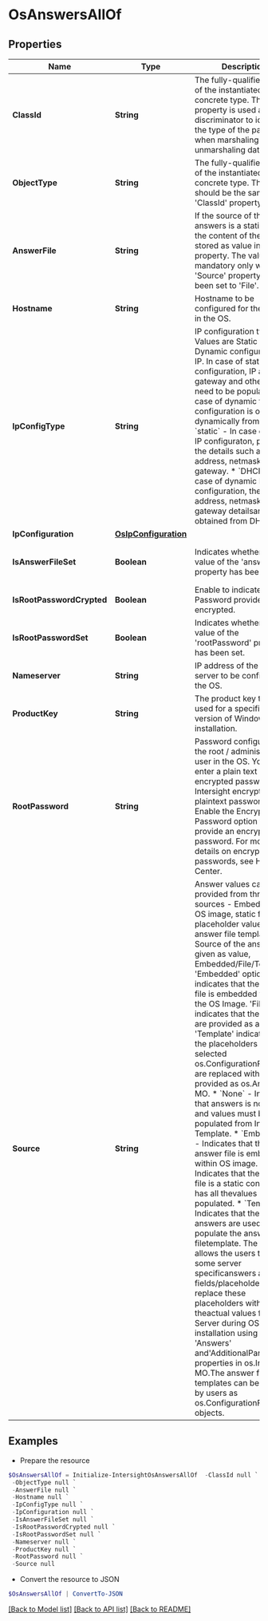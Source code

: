 # OsAnswersAllOf
## Properties

Name | Type | Description | Notes
------------ | ------------- | ------------- | -------------
**ClassId** | **String** | The fully-qualified name of the instantiated, concrete type. This property is used as a discriminator to identify the type of the payload when marshaling and unmarshaling data. | [default to "os.Answers"]
**ObjectType** | **String** | The fully-qualified name of the instantiated, concrete type. The value should be the same as the &#39;ClassId&#39; property. | [default to "os.Answers"]
**AnswerFile** | **String** | If the source of the answers is a static file, the content of the file is stored as value in this property. The value is mandatory only when the &#39;Source&#39; property has been set to &#39;File&#39;. | [optional] 
**Hostname** | **String** | Hostname to be configured for the server in the OS. | [optional] 
**IpConfigType** | **String** | IP configuration type. Values are Static or Dynamic configuration of IP. In case of static IP configuration, IP address, gateway and other details need to be populated. In case of dynamic the IP configuration is obtained dynamically from DHCP. * &#x60;static&#x60; - In case of static IP configuraton, provide the details such as IP address, netmask, and gateway. * &#x60;DHCP&#x60; - In case of dynamic IP configuration, the IP address, netmask and gateway detailsare obtained from DHCP. | [optional] [default to "static"]
**IpConfiguration** | [**OsIpConfiguration**](OsIpConfiguration.md) |  | [optional] 
**IsAnswerFileSet** | **Boolean** | Indicates whether the value of the &#39;answerFile&#39; property has been set. | [optional] [readonly] [default to $false]
**IsRootPasswordCrypted** | **Boolean** | Enable to indicate Root Password provided is encrypted. | [optional] 
**IsRootPasswordSet** | **Boolean** | Indicates whether the value of the &#39;rootPassword&#39; property has been set. | [optional] [readonly] [default to $false]
**Nameserver** | **String** | IP address of the name server to be configured in the OS. | [optional] 
**ProductKey** | **String** | The product key to be used for a specific version of Windows installation. | [optional] 
**RootPassword** | **String** | Password configured for the root / administrator user in the OS. You can enter a plain text or an encrypted password. Intersight encrypts the plaintext password. Enable the Encrypted Password option to provide an encrypted password. For more details on encrypting passwords, see Help Center. | [optional] 
**Source** | **String** | Answer values can be provided from three sources - Embedded in OS image, static file, or as placeholder values for an answer file template. Source of the answers is given as value, Embedded/File/Template. &#39;Embedded&#39; option indicates that the answer file is embedded within the OS Image. &#39;File&#39; option indicates that the answers are provided as a file. &#39;Template&#39; indicates that the placeholders in the selected os.ConfigurationFile MO are replaced with values provided as os.Answers MO. * &#x60;None&#x60; - Indicates that answers is not sent and values must be populated from Install Template.   * &#x60;Embedded&#x60; - Indicates that the answer file is embedded within OS image. * &#x60;File&#x60; - Indicates that the answer file is a static content that has all thevalues populated. * &#x60;Template&#x60; - Indicates that the given answers are used to populate the answer filetemplate. The template allows the users to refer some server specificanswers as fields/placeholders and replace these placeholders with theactual values for each Server during OS installation using &#39;Answers&#39; and&#39;AdditionalParameters&#39; properties in os.Install MO.The answer file templates can be created by users as os.ConfigurationFile objects. | [optional] [default to "None"]

## Examples

- Prepare the resource
```powershell
$OsAnswersAllOf = Initialize-IntersightOsAnswersAllOf  -ClassId null `
 -ObjectType null `
 -AnswerFile null `
 -Hostname null `
 -IpConfigType null `
 -IpConfiguration null `
 -IsAnswerFileSet null `
 -IsRootPasswordCrypted null `
 -IsRootPasswordSet null `
 -Nameserver null `
 -ProductKey null `
 -RootPassword null `
 -Source null
```

- Convert the resource to JSON
```powershell
$OsAnswersAllOf | ConvertTo-JSON
```

[[Back to Model list]](../README.md#documentation-for-models) [[Back to API list]](../README.md#documentation-for-api-endpoints) [[Back to README]](../README.md)

